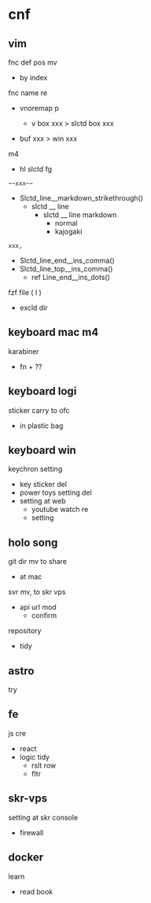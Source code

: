 
# cnf


## vim

fnc def pos mv
  - by index


fnc name re
- vnoremap p
  - v box xxx > slctd box xxx

- buf xxx > win xxx


m4
- hl slctd fg


`~~xxx~~`
- Slctd_line__markdown_strikethrough()
  - slctd __ line
    - slctd __ line markdown
      - normal
      - kajogaki

`xxx,`
- Slctd_line_end__ins_comma()
- Slctd_line_top__ins_comma()
  - ref Line_end__ins_dots()


fzf file ( <leader>l )
- excld dir


## keyboard mac m4

karabiner
- fn + ??


## keyboard logi

sticker carry to ofc
- in plastic bag


## keyboard win

keychron setting
- key sticker del
- power toys setting del
- setting at web
  - youtube watch re
  - setting


## holo song

git dir mv to share
- at mac


svr mv, to skr vps
- api url mod
  - confirm


repository
- tidy


## astro

try


## fe

js cre
- react
- logic tidy
  - rslt row
  - fltr


## skr-vps

setting at skr console
- firewall


## docker

learn
- read book


